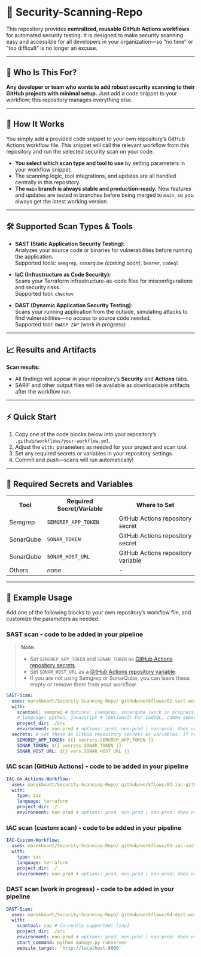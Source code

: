 # 🔐 Security-Scanning-Repo

This repository provides **centralized, reusable GitHub Actions workflows** for automated security testing.
It is designed to make security scanning easy and accessible for all developers in your organization—so “no time” or “too difficult” is no longer an excuse.

---

## 👤 Who Is This For?

**Any developer or team who wants to add robust security scanning to their GitHub projects with minimal setup.**
Just add a code snippet to your workflow; this repository manages everything else.

---

## 🚀 How It Works

You simply add a provided code snippet to your own repository’s GitHub Actions workflow file.
This snippet will call the relevant workflow from this repository and run the selected security scan on your code.

- **You select which scan type and tool to use** by setting parameters in your workflow snippet.
- The scanning logic, tool integrations, and updates are all handled centrally in this repository.
- **The `main` branch is always stable and production-ready.** New features and updates are tested in branches before being merged to `main`, so you always get the latest working version.

---

## 🛠️ Supported Scan Types & Tools

- **SAST (Static Application Security Testing):**  
  Analyzes your source code or binaries for vulnerabilities before running the application.  
  Supported tools: `semgrep`, `sonarqube` *(coming soon)*, `bearer`, `codeql`

- **IaC (Infrastructure as Code Security):**  
  Scans your Terraform infrastructure-as-code files for misconfigurations and security risks.  
  Supported tool: `checkov`

- **DAST (Dynamic Application Security Testing):**  
  Scans your running application from the outside, simulating attacks to find vulnerabilities—no access to source code needed.  
  Supported tool: `OWASP ZAP` *(work in progress)*

---

## 📈 Results and Artifacts

**Scan results:**  
- All findings will appear in your repository’s **Security** and **Actions** tabs.  
- SARIF and other output files will be available as downloadable artifacts after the workflow run.

---

## ⚡ Quick Start

1. Copy one of the code blocks below into your repository’s `.github/workflows/your-workflow.yml`.
2. Adjust the `with:` parameters as needed for your project and scan tool.
3. Set any required secrets or variables in your repository settings.
4. Commit and push—scans will run automatically!

---

## 🔑 Required Secrets and Variables

<table>
  <tr>
    <th>Tool</th>
    <th>Required Secret/Variable</th>
    <th>Where to Set</th>
  </tr>
  <tr>
    <td>Semgrep</td>
    <td><code>SEMGREP_APP_TOKEN</code></td>
    <td>GitHub Actions repository secret</td>
  </tr>
  <tr>
    <td>SonarQube</td>
    <td><code>SONAR_TOKEN</code></td>
    <td>GitHub Actions repository secret</td>
  </tr>
  <tr>
    <td>SonarQube</td>
    <td><code>SONAR_HOST_URL</code></td>
    <td>GitHub Actions repository variable</td>
  </tr>
  <tr>
    <td>Others</td>
    <td><em>none</em></td>
    <td>-</td>
  </tr>
</table>

---

## 🧩 Example Usage

Add one of the following blocks to your own repository’s workflow file, and customize the parameters as needed.

### SAST scan - code to be added in your pipeline

> **Note:**  
> - Set `SEMGREP_APP_TOKEN` and `SONAR_TOKEN` as [GitHub Actions repository secrets](https://docs.github.com/en/actions/security-guides/encrypted-secrets).  
> - Set `SONAR_HOST_URL` as a [GitHub Actions repository variable](https://docs.github.com/en/actions/learn-github-actions/variables).  
> - If you are not using Semgrep or SonarQube, you can leave these empty or remove them from your workflow.

```yaml
SAST-Scan:
  uses: marekboodt/Security-Scanning-Repo/.github/workflows/02-sast-workflow.yml@main
  with:
    scantool: semgrep # Options: [semgrep, sonarqube (work in progress), bearer, codeql]
    # language: python, javascript # (Optional) For CodeQL, comma-separated list
    project_dir: ./src
    environment: non-prod # options: prod, non-prod | non-prod: does not block pipeline on findings (continue-on-error); prod: blocks pipeline if findings are found
  secrets: # Set these as GitHub repository secrets or variables. If not using Semgrep or SonarQube, these can be left empty.
    SEMGREP_APP_TOKEN: ${{ secrets.SEMGREP_APP_TOKEN }}
    SONAR_TOKEN: ${{ secrets.SONAR_TOKEN }}
    SONAR_HOST_URL: ${{ vars.SONAR_HOST_URL }}
```

### IAC scan (GitHub Actions) - code to be added in your pipeline
```yaml
IAC-GH-Actions-Workflow:
  uses: marekboodt/Security-Scanning-Repo/.github/workflows/03-iac-github-action-workflow.yml@main
  with:
    type: iac
    language: terraform
    project_dir: ./
    environment: non-prod # options: prod, non-prod | non-prod: does not block pipeline on findings (continue-on-error); prod: blocks pipeline if findings are found
```

### IAC scan (custom scan) - code to be added in your pipeline
```yaml
IAC-Custom-Workflow:
  uses: marekboodt/Security-Scanning-Repo/.github/workflows/03-iac-custom-workflow.yml@main
  with:
    type: iac
    language: terraform
    project_dir: ./
    environment: non-prod # options: prod, non-prod | non-prod: does not block pipeline on findings (continue-on-error); prod: blocks pipeline if findings are found
```

### DAST scan (work in progress) - code to be added in your pipeline
```yaml
DAST-Scan:
  uses: marekboodt/Security-Scanning-Repo/.github/workflows/04-dast-workflow.yml@main
  with:
    scantool: zap # Currently supported: [zap]
    project_dir: ./src
    environment: non-prod # options: prod, non-prod | non-prod: does not block pipeline on findings (continue-on-error); prod: blocks pipeline if findings are found
    start_command: python manage.py runserver
    website_target: 'http://localhost:8000'